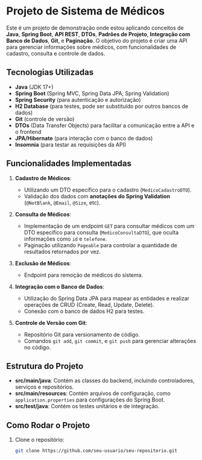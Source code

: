# Projeto de Sistema de Médicos

Este é um projeto de demonstração onde estou aplicando conceitos de **Java**, **Spring Boot**, **API REST**, **DTOs**, **Padrões de Projeto**, **Integração com Banco de Dados**, **Git**, e **Paginação**. O objetivo do projeto é criar uma API para gerenciar informações sobre médicos, com funcionalidades de cadastro, consulta e controle de dados.

## Tecnologias Utilizadas

- **Java** (JDK 17+)
- **Spring Boot** (Spring MVC, Spring Data JPA, Spring Validation)
- **Spring Security** (para autenticação e autorização)
- **H2 Database** (para testes, pode ser substituído por outros bancos de dados)
- **Git** (controle de versão)
- **DTOs** (Data Transfer Objects) para facilitar a comunicação entre a API e o frontend
- **JPA/Hibernate** (para interação com o banco de dados)
- **Insomnia** (para testar as requisições da API)

## Funcionalidades Implementadas

1. **Cadastro de Médicos**:
   - Utilizando um DTO específico para o cadastro (`MedicoCadastroDTO`).
   - Validação dos dados com **anotações do Spring Validation** (`@NotBlank`, `@Email`, `@Size`, etc).

2. **Consulta de Médicos**:
   - Implementação de um endpoint `GET` para consultar médicos com um DTO específico para consulta (`MedicoConsultaDTO`), que oculta informações como `id` e `telefone`.
   - Paginação utilizando `Pageable` para controlar a quantidade de resultados retornados por vez.

3. **Exclusão de Médicos**:
   - Endpoint para remoção de médicos do sistema.

4. **Integração com o Banco de Dados**:
   - Utilização do Spring Data JPA para mapear as entidades e realizar operações de CRUD (Create, Read, Update, Delete).
   - Conexão com o banco de dados H2 para testes.

5. **Controle de Versão com Git**:
   - Repositório Git para versionamento de código.
   - Comandos `git add`, `git commit`, e `git push` para gerenciar alterações no código.

## Estrutura do Projeto

- **src/main/java**: Contém as classes do backend, incluindo controladores, serviços e repositórios.
- **src/main/resources**: Contém arquivos de configuração, como `application.properties` para configurações do Spring Boot.
- **src/test/java**: Contém os testes unitários e de integração.

## Como Rodar o Projeto

1. Clone o repositório:
   ```bash
   git clone https://github.com/seu-usuario/seu-repositorio.git
